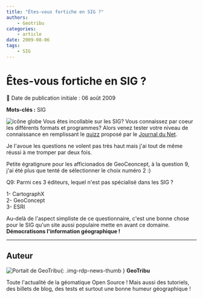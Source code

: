```yaml
---
title: "Êtes-vous fortiche en SIG ?"
authors:
    - Geotribu
categories:
    - article
date: 2009-08-06
tags:
    - SIG
---
```


# Êtes-vous fortiche en SIG ?

:calendar: Date de publication initiale : 06 août 2009

**Mots-clés :** SIG

![icône globe](https://cdn.geotribu.fr/img/internal/icons-rdp-news/world.png) Vous êtes incollable sur les SIG? Vous connaissez par coeur les différents formats et programmes? Alors venez tester votre niveau de connaissance en remplissant le [quizz](http://www.journaldunet.com/solutions/questionnaire/fiche/10343/d/f/1/) proposé par le [Journal du Net](http://www.journaldunet.com/).

Je l'avoue les questions ne volent pas très haut mais j'ai tout de même réussi à me tromper par deux fois.

Petite égratignure pour les afficionados de GeoCeoncept, à la question 9, j'ai été plus que tenté de sélectionner le choix numéro 2 :)

Q9: Parmi ces 3 éditeurs, lequel n'est pas spécialisé dans les SIG ?

1- CartographX  
2- GeoConcept  
3- ESRI

Au-delà de l'aspect simpliste de ce questionnaire, c'est une bonne chose pour le SIG qu'un site aussi populaire mette en avant ce domaine. **Démocratisons l'information géographique !**

----

## Auteur

![Portait de GeoTribu](https://cdn.geotribu.fr/img/internal/charte/geotribu_logo_64x64.png){: .img-rdp-news-thumb }
**GeoTribu**

Toute l'actualité de la géomatique Open Source ! Mais aussi des tutoriels, des billets de blog, des tests et surtout une bonne humeur géographique !
